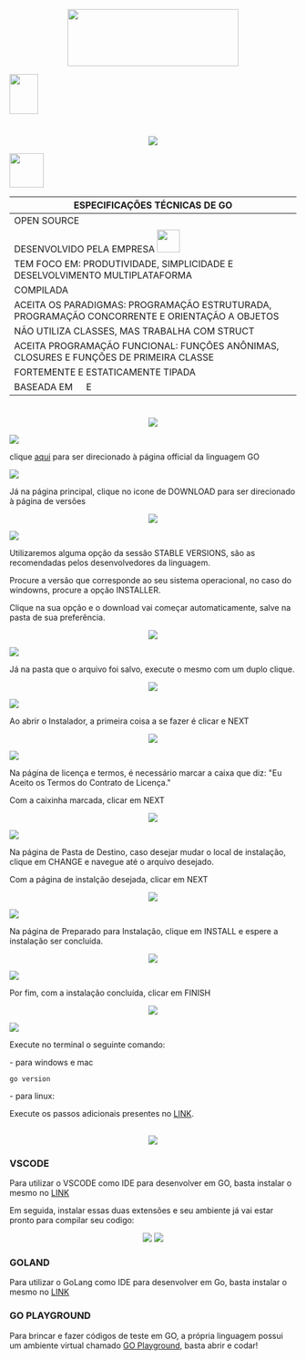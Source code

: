 <p align="center"><img src="https://github.com/periclesanfe/GO_the_programming_language/blob/main/screenshots/800px-Go_Logo_Blue.svg.png" height="100" width="300"></p>
<img src="https://github.com/periclesanfe/GO_the_programming_language/blob/main/screenshots/IFAL_Macei_vertical.png" style="width: 50px; height: 70px;">

# 
<p align="center">
<img src="https://img.shields.io/badge/INTRODUÇÃO-blue">
</p>
<img src="https://miro.medium.com/v2/resize:fit:1000/0*YISbBYJg5hkJGcQd.png" width="60">

<div align='center'>
  
| ESPECIFICAÇÕES TÉCNICAS DE GO  |
|--------------------------------|
| OPEN SOURCE |
|  DESENVOLVIDO PELA EMPRESA <img src="https://logodownload.org/wp-content/uploads/2014/09/google-logo-1.png" width="40" heith="40">  |
| TEM FOCO EM: PRODUTIVIDADE, SIMPLICIDADE E DESELVOLVIMENTO MULTIPLATAFORMA |
| COMPILADA | 
| ACEITA OS PARADIGMAS: PROGRAMAÇÃO ESTRUTURADA, PROGRAMAÇÃO CONCORRENTE E ORIENTAÇÃO A OBJETOS |
| NÃO UTILIZA CLASSES, MAS TRABALHA COM STRUCT |
|  ACEITA PROGRAMAÇÃO FUNCIONAL: FUNÇÕES ANÔNIMAS, CLOSURES E FUNÇÕES DE PRIMEIRA CLASSE |
|  FORTEMENTE E ESTATICAMENTE TIPADA |
| BASEADA EM <img src="https://upload.wikimedia.org/wikipedia/commons/thumb/1/18/C_Programming_Language.svg/1200px-C_Programming_Language.svg.png" width="15"> E <img src="https://alefragnani.gallerycdn.vsassets.io/extensions/alefragnani/pascal/9.6.0/1676423977534/Microsoft.VisualStudio.Services.Icons.Default" width="15"> |
</div>


# 
<p align="center">
<img src="https://img.shields.io/badge/INSTALAÇÃO-lightblue">
</p>


 <img src="https://img.shields.io/badge/PASSO 1-lightblue">
<p>clique <a href="https://go.dev">aqui</a> para ser direcionado à página official da linguagem GO</p>



<img src="https://img.shields.io/badge/PASSO 2-lightblue">
<p>Já na página principal, clique no icone de DOWNLOAD para ser direcionado à página de versões</p>
<p align="center">
<img src="https://github.com/periclesanfe/GO_the_programming_language/blob/main/screenshots/instalacao0.jpg">
</p>


<img src="https://img.shields.io/badge/PASSO 3-lightblue">
<p>Utilizaremos alguma opção da sessão STABLE VERSIONS, são as recomendadas pelos desenvolvedores da linguagem.</p>
<p>Procure a versão que corresponde ao seu sistema operacional, no caso do windowns, procure a opção INSTALLER.</p>
<p>Clique na sua opção e o download vai começar automaticamente, salve na pasta de sua preferência.</p>
<p align="center">
<img src="https://github.com/periclesanfe/GO_the_programming_language/blob/main/screenshots/instalacao1.jpg">
</p>


<img src="https://img.shields.io/badge/PASSO 4-lightblue">
<p>Já na pasta que o arquivo foi salvo, execute o mesmo com um duplo clique.</p>
<p align="center">
<img src="https://github.com/periclesanfe/GO_the_programming_language/blob/main/screenshots/instalacao3.jpg">
</p>

<img src="https://img.shields.io/badge/PASSO 5-lightblue">
<p>Ao abrir o Instalador, a primeira coisa a se fazer é clicar e NEXT</p>
<p align="center">
<img src="https://github.com/periclesanfe/GO_the_programming_language/blob/main/screenshots/instalacao4.jpg">
</p>

<img src="https://img.shields.io/badge/PASSO 6-lightblue">
<p>Na página de licença e termos, é necessário marcar a caixa que diz: "Eu Aceito os Termos do Contrato de Licença."</p>
<p>Com a caixinha marcada, clicar em NEXT</p>
<p align="center">
<img src="https://github.com/periclesanfe/GO_the_programming_language/blob/main/screenshots/instalacao5.jpg">
</p>

<img src="https://img.shields.io/badge/PASSO 7-lightblue">
<p>Na página de Pasta de Destino, caso desejar mudar o local de instalação, clique em CHANGE e navegue até o arquivo desejado.</p>
<p>Com a página de instalção desejada, clicar em NEXT</p>
<p align="center">
<img src="https://github.com/periclesanfe/GO_the_programming_language/blob/main/screenshots/instalacao6.jpg">
</p>

<img src="https://img.shields.io/badge/PASSO 8-lightblue">
<p>Na página de Preparado para Instalação, clique em INSTALL e espere a instalação ser concluida.</p>
<p align="center">
<img src="https://github.com/periclesanfe/GO_the_programming_language/blob/main/screenshots/instalacao7.jpg">
</p>

<img src="https://img.shields.io/badge/PASSO 9-lightblue">
<p>Por fim, com a instalação concluída, clicar em FINISH</p>
<p align="center">
<img src="https://github.com/periclesanfe/GO_the_programming_language/blob/main/screenshots/instalacao8.jpg">
</p>

<img src="https://img.shields.io/badge/TESTE-darkblue">
<p>Execute no terminal o seguinte comando:</p>
<p>- para windows e mac</p>

 ```Shell
go version
```

<p>- para linux:</p>
<p>Execute os passos adicionais presentes no <a href="https://go.dev/doc/install">LINK</a>.</p>

##
<p align="center"><img src="https://img.shields.io/badge/AMBIENTES DE DESENVOLVIMENTO-lightgreen"></p>
<h3>VSCODE <img src="https://upload.wikimedia.org/wikipedia/commons/thumb/9/9a/Visual_Studio_Code_1.35_icon.svg/1200px-Visual_Studio_Code_1.35_icon.svg.png" width="15"></h3>
<p>Para utilizar o VSCODE como IDE para desenvolver em GO, basta instalar o mesmo no <a href="https://code.visualstudio.com">LINK</a></p>
<p>Em seguida, instalar essas duas extensões e seu ambiente já vai estar pronto para compilar seu codigo:</p>
<div align="center">
<img src="https://github.com/periclesanfe/GO_the_programming_language/blob/main/screenshots/extensao1.jpg">
<img src="https://github.com/periclesanfe/GO_the_programming_language/blob/main/screenshots/extensao2.jpg">
</div>
<p></p>
<h3>GOLAND <img src="https://resources.jetbrains.com/storage/products/goland/img/meta/goland_logo_300x300.png" width="15"></h3>
<p>Para utilizar o GoLang como IDE para desenvolver em Go, basta instalar o mesmo no <a href="https://www.jetbrains.com/go/promo/?source=google&medium=cpc&campaign=10156130867&term=goland&content=545953862520&gad=1&gclid=CjwKCAjwo7iiBhAEEiwAsIxQETUtByKBMBammJqrTdu14nJgOwlPEbcRxWN6Iq35WvQRPsMxxMy-IhoCzvAQAvD_BwE">LINK</a></p>
<p></p>
<h3>GO PLAYGROUND <img src="https://upload.wikimedia.org/wikipedia/commons/thumb/2/2d/Go_gopher_favicon.svg/2048px-Go_gopher_favicon.svg.png" width="15"></h3>
<p>Para brincar e fazer códigos de teste em GO, a própria linguagem possui um ambiente virtual chamado <a href="https://go.dev/play/">GO Playground</a>, basta abrir e codar!</p>
<p></p>

